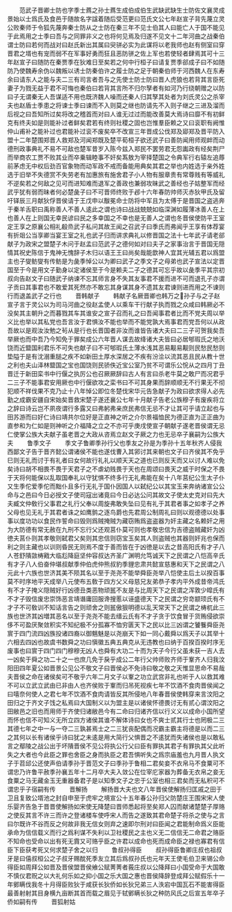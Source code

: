 <!-- { "loadSidebar": true } -->
　　范武子晋卿士防也字季士蔿之孙士蔿生成伯成伯生武缺武缺生士防佐文襄灵成景始以士爲氏及食邑于随故名字諡着随后受范更曰范氏文公七年赵宣子背先蔑立灵公败秦师于令狐先蔑奔秦士防从之士防在秦三年不见士伯其人曰能亡人于国不能见于此焉用之士季曰吾与之同罪非义之也将何见焉及归遂不见文十二年河曲之战秦伯谓士防曰若何而战对曰赵氏新出其属曰臾骈必实为此谋将以老我师也赵有侧室曰穿晋君之壻也有宠而弱不在军事好勇而狂且恶防骈之佐上军也若使轻者肆焉其可十三年赵宣子曰随防在秦贾季在狄难日至矣若之何中行桓子曰请复贾季郤成子曰不如随防乃使魏寿余伪以魏叛以诱士防秦伯许之履士防之足于朝秦伯师于河西魏人在东寿余曰请东人之能与夫二三有司言者吾与之先使士防士防曰晋人虎狼也若背其言臣死妻子为戮无益于君不可悔也秦伯曰若背其言所不归尔孥者有如河乃行绕朝赠之以防曰子无谓秦无人吾谋适不用也既济魏人噪而还秦人归其孥其处者为刘氏灵公之杀宰夫也赵盾士季患之将谏士季曰谏而不入则莫之继也防请先不入则子继之三进及溜而后视之曰吾知所过矣将改之稽首而对曰人谁无过过而能改善莫大焉诗曰靡不有初鲜克有终夫如是则能补过者鲜矣君若有终则社稷之固也岂惟羣臣赖之又曰衮职有阙惟仲山甫补之能补过也君能补过衮不废矣卒不改宣三年晋成公伐郑及郔郑及晋平防入盟十二年楚围郑晋人救郑及河闻郑既及楚平荀桓子欲还武子曰善防闻用师观衅而动德刑政事典礼不易不可敌也楚军昔岁入陈今兹入郑民不罢劳君无怨讟政有经矣荆尸而举商农工贾不败其业而卒乗辑睦事不奸矣蒍敖为宰择楚国之令典军行右辕左追蓐前茅虑无中权后劲百官象物而动军政不戒而备能用典矣其君之举也内姓选于亲外姓选于旧举不失德赏不失劳老有加惠旅有施舍君子小人物有服章贵有常尊贱有等威礼不逆矣若之何敌之见可而进知难而退军之善政也兼弱攻昧武之善经也子姑整军而经武乎犹有弱而昧者何必楚彘子曰不可晋师终败于邲十六年春防帅师灭赤狄甲氏及留吁铎辰三月献狄俘晋侯请于王戊申以黻冕命士防将中军且为太傅于是晋国之盗逃奔于秦羊舌职曰禹称善人不善人逺此之谓也诗曰战战兢兢如临深渊如履薄冰善人在上也善人在上则国无幸民谚曰民之多幸国之不幸也是无善人之谓也冬晋侯使防平王室定王享之原襄公相礼殽烝武子私问其故王闻之召武子曰季氏而弗闻乎王享有体荐宴有折爼公当享卿当宴王室之礼也武子归而讲求典礼以修晋国之法十七年武子请老郤献子为政宋之盟楚子木问于赵孟曰范武子之德何如对曰夫子之家事治言于晋国无隠情其祝史陈信于鬼神无愧辞子木归以语王王曰尚矣哉能歆神人宜其光辅五君以爲盟主也子燮鲂燮有传鲂是为彘季悼公以为卿曰武子之季文子之母弟也武子宣法以定晋国至于今是用文子勤身以定诸侯至于今是赖夫二子之德其可忘乎故以彘季平其宗初叔向告赵文子曰随武子纳谏不忘其师言身不失其友事君不援而进不可而退孔子亦谓子贡曰其事君也不敢爱其死然亦不敢忘其身谋其身不遗其友君谏则进而用之不谏则行而退盖武子之行也
　　晋韩献子
　　韩献子名厥晋卿也韩万之孙子与之子赵宣子言于灵公以为司马河曲之役赵孟使人以乘车干行献子执而戮之众咸曰韩厥必不没矣其主朝升之而暮戮其车其谁安之宣子召而礼之曰吾闻事君者比而不党夫周以举义比也举以其私党也吾言汝于君惧汝不能也举而不能党孰大焉事君而党吾何以从政吾故以是观汝汝勉之茍从是行也长晋国者非汝而谁皆告诸大夫曰二三子可贺我矣吾举厥也而中吾乃今知免于罪矣成公六年晋人谋去故绛诸大夫皆曰必居郇瑕氏之地沃饶而近盬国利君乐不可失也献子曰不可郇瑕氏土薄水浅其恶易觏易觏则民愁民愁则垫隘于是有沈溺重膇之疾不如新田土厚水深居之不疾有汾浍以流其恶且民从教十世之利也夫山泽林盬国之宝也国饶则民骄佚近宝公室乃贫不可谓乐公恱从之四月丁丑晋迁于新田栾书中行偃之执厉公也召厥厥辞曰古人有言曰杀老牛莫之敢尸而况君乎二三子不能事君安用厥也中行偃欲攻之栾书曰不可其身果而辞顺顺无不行果无不彻犯顺不祥伐果不克乃止十八年悼公即位冬楚伐宋华元告急献子为政曰欲求得人必先勤之成霸安疆自宋始矣晋救宋楚子遂还襄公七年十月献子告老公族穆子有废疾将立之辞曰诗云岂不夙夜谓行多露又曰弗躬弗亲庶民弗信无忌不才让其可乎请立起也与田苏游而曰好仁诗曰靖共尔位好是正直神之听之介尔景福恤民为德正直为正正曲为直参和为仁如是则神听之介福降之立之不亦可乎庚戌使宣子朝献子遂老晋侯谓无忌仁使掌公族大夫献子虽老晋之大政从咨焉立赵文子厥之力也无忌卒子襄嗣为公族大夫
　　鲁季文子
　　季文子鲁卿季孙行父也季友之孙是为季孙十五年秋齐人侵我西鄙文子告于晋齐懿公谓诸侯不能也遂伐曹入其郛讨其来朝也文子曰齐侯其不免乎巳则无礼而讨于有礼者曰女何故行礼礼以顺天天之道也已则反天而又以讨人难以免矣诗曰胡不相畏不畏于天君子之不虐幼贱畏于天也在周颂曰畏天之威于时保之不畏于天将何能保以乱取国奉礼以守犹惧不终多行无礼弗能在矣十八年莒纪公生太子仆又生季佗爱季佗而黜仆且多行无礼于国仆因国人以弑纪公以其宝玉来奔纳诸宣公公命与之邑曰今日必授文子使司寇出诸竟曰今日必达公问其故文子使太史克对曰先大夫臧文仲敎行父事君之礼行父奉以周旋弗敢失坠曰见有礼于其君者事之如孝子之养父母也见无礼于其君者诛之如鹰鹯之逐鸟爵也先君周公制周礼曰则以观德德以处事事以度功功以食民作誓命曰毁则爲贼掩贼为藏窃贿爲盗盗器为奸主藏之名赖奸之用为大防德有常无赦在九刑不忘行父还观莒仆莫可则也孝敬忠信为吉德盗贼藏奸为凶徳夫莒仆则其孝敬则弑君父矣则其忠信则窃宝玉矣其人则盗贼也其器则奸兆也保而利之则主藏也以训则昏民无则焉不度于善而皆在于凶徳是以去之昔高阳氏有才子八人苍舒隤敳梼戭大临尨降庭坚仲容叔达齐圣广渊明允笃诚天下之民谓之八恺高辛氏有才子八人伯奋仲堪叔献季仲伯虎仲熊叔豹季貍忠肃共懿宣慈惠和天下之民谓之八元此十六族也世济其美不陨其名以至于尧尧不能举舜臣尧举八恺使主后土以揆百事莫不时序地平天成举八元使布五敎于四方父义母慈兄友弟恭子孝内平外成昔帝鸿氏有不才子掩义隠贼好行凶德丑类恶物顽嚚不友是与比周天下之民谓之浑敦少皡氏有不才子毁信废忠崇饰恶言靖谮庸回服谗搜慝以诬盛德天下之民谓之穷竒颛顼氏有不才子不可敎训不知话言告之则顽舍之则嚚傲狠明德以乱天常天下之民谓之梼杌此三族也世济其凶増其恶名以至于尧尧不能去缙云氏有不才子贪于饮食冒于货贿侵欲崇侈不可盈厌聚敛积实不知纪极不分孤寡不恤穷匮天下之民以比三凶谓之饕餮舜臣尧賔于四门流四凶族投诸四裔以御魑魅是以尧崩天下如一同心戴舜以爲天子以其举十六相去四凶也故虞书数舜之功曰愼徽五典五典克从无违教也曰纳于百揆百揆时序无废事也曰賔于四门四门穆穆无凶人也舜有大功二十而为天子今行父虽未获一吉人去一凶矣于舜之功二十之一也庶几免于戾乎成公二年行父帅师败齐师于鞌齐人归我汶阳田四年夏公如晋景公见公不敬文子曰晋侯必不免诗曰敬之敬之天惟显思命不易哉夫晋侯之命在诸侯矣可不敬乎六年二月文子以鞌之功立武宫非礼也听于人以救其难不可以立武立武由已非由人也齐侯败于鞌而归吊死视疾七年不饮酒不食肉晋侯闻之曰嘻奈何使人之君七年不饮酒不食肉请皆反其所侵地八年春晋侯使韩穿来言汶阳之田归之于齐文子饯之私焉曰大国制义以为盟主是以诸侯怀德畏讨无有贰心谓汶阳之田敝邑之旧也而用师于齐使归诸敝邑今有二命曰归诸齐信以行义义以成命小国所望而怀也信不可知义无所立四方诸侯其谁不解体诗曰女也不爽士贰其行士也罔极二三其德七年之中一与一夺二三孰甚焉士之二三犹丧配偶而况霸主霸主将德是以而二三之其何以长有诸侯乎诗曰犹之未逺是用大简行父惧晋之不逺犹而失诸侯也是以敢私言之鄢陵之战公出于坏隤晋侯不见公将执公行父曰臣有罪执其君子有罪执其父此听失之大者也今此臣之罪也舍臣之身而执臣之君吾惧听失之爲宗庙羞也九月晋人执文子于苕邱公还使声伯请季孙于晋范文子曰季孙于鲁相二君矣妾不衣帛马不食粟可不谓忠乃许鲁平赦季孙襄五年十二月卒大夫入敛公在位宰庀家器为葬备无衣帛之妾无食粟之马无藏金玉无重器备君子是以知季文子之忠于公室也相三君矣而无私积可不谓忠乎子宿嗣有传
　　晋解扬
　　解扬晋大夫也文八年晋侯使解扬归匡戚之田于卫且复致公壻池之封自申至于虎牢之境宣公十五年春公孙归父防楚庄王围宋宋人使乐婴齐告急于晋晋使解扬如宋使无降楚曰晋师悉起将至矣郑人囚而献诸楚楚子厚赂之使反其言不许三而许之登诸楼车使呼宋人而告之遂致其君命楚子将杀之使与之言曰尔既许不谷而反之何故非我无信女则弃之速即尔刑对曰臣闻之君能制命爲义臣能承命为信信载义而行之爲利谋不失利以卫社稷民之主也义无二信信无二命君之赂臣不知命也受命以出有死无霣又可赂乎臣之许君以成命也死而成命臣之禄也寡君有信臣下臣获考死又何求楚子舍之以归
　　鲁叔孙得臣
　　叔孙得臣鲁卿庄叔也祖叔牙是曰僖叔桓公之子叔牙赐酖死季友立其后爲叔孙氏也元年天王使毛伯卫来锡公命得臣如周拜公如晋及晋侯盟晋侯飨公赋菁菁者莪庄叔以公降拜曰小国受命于大国敢不慎仪君贶之以大礼何乐如之抑小国之乐大国之惠也晋侯降辞登成拜公赋假乐十一年鄋瞒伐我冬十月得臣败狄于咸获长狄侨如长狄兄弟三人泆宕中国瓦石不能害得臣最善射射其目身横九亩断其首而载之眉见于轼鄋瞒长狄之种防风氏之后宣五年卒子侨如嗣有传
　　晋狐射姑
